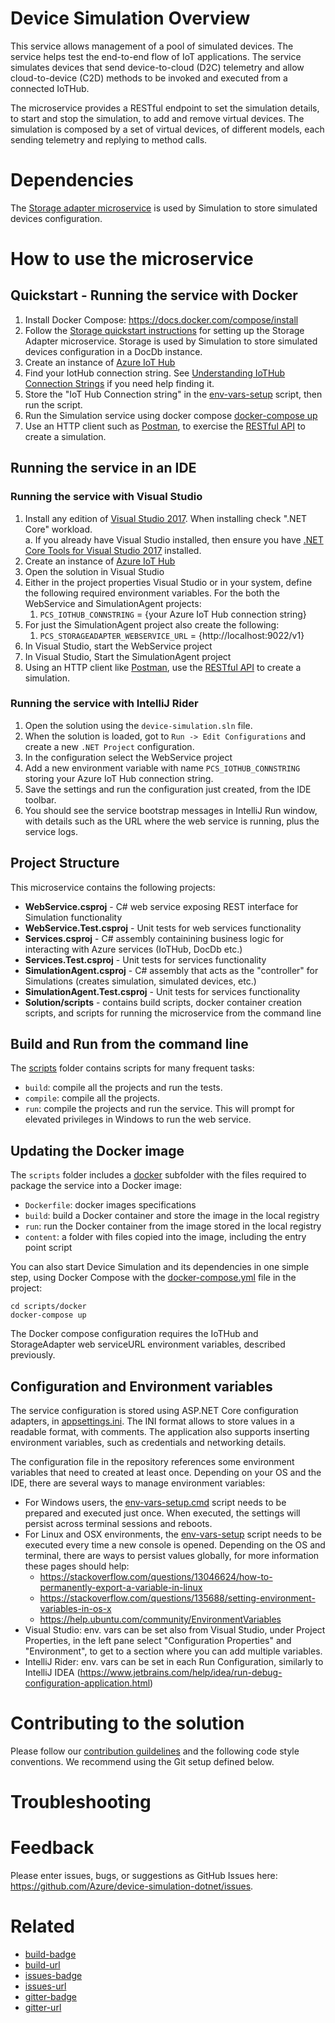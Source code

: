 
# Device Simulation Overview 
This service allows management of a pool of simulated devices.  The service helps 
test the end-to-end flow of IoT applications.  The service simulates devices that
send device-to-cloud (D2C) telemetry and allow cloud-to-device (C2D) methods to 
be invoked and executed from a connected IoTHub.

The microservice provides a RESTful endpoint to set the simulation details,
to start and stop the simulation, to add and remove virtual devices. The
simulation is composed by a set of virtual devices, of different models,
each sending telemetry and replying to method calls.  

# Dependencies
The [Storage adapter microservice](https://github.com/Azure/pcs-storage-adapter-dotnet/README.md) 
is used by Simulation to store simulated devices configuration.

# How to use the microservice
## Quickstart - Running the service with Docker

1. Install Docker Compose: https://docs.docker.com/compose/install
1. Follow the [Storage quickstart instructions](https://github.com/Azure/pcs-storage-adapter-dotnet/README.md) 
for setting up the Storage Adapter microservice. Storage is used by Simulation to 
store simulated devices configuration in a DocDb instance.
1. Create an instance of [Azure IoT Hub](https://azure.microsoft.com/services/iot-hub)
1. Find your IotHub connection string.  See [Understanding IoTHub Connection Strings](https://blogs.msdn.microsoft.com/iotdev/2017/05/09/understand-different-connection-strings-in-azure-iot-hub/) 
if you need help finding it.
1. Store the "IoT Hub Connection string" in the [env-vars-setup](scripts)
   script, then run the script.
1. Run the Simulation service using docker compose [docker-compose up](scripts)
1. Use an HTTP client such as [Postman](https://www.getpostman.com),
   to exercise the 
   [RESTful API](https://github.com/Azure/device-simulation-dotnet/wiki/%5BAPI-Specifications%5D-Simulations#create-default-simulation)
   to create a simulation.

## Running the service in an IDE
### Running the service with Visual Studio
1. Install any edition of [Visual Studio 2017](https://www.visualstudio.com/downloads/). When installing check ".NET Core" workload. 	
    a. If you already have Visual Studio installed, then ensure you have [.NET Core Tools for Visual Studio 2017](https://www.microsoft.com/net/core#windowsvs2017) installed.
1. Create an instance of [Azure IoT Hub](https://azure.microsoft.com/services/iot-hub)
1. Open the solution in Visual Studio
1. Either in the project properties Visual Studio or in your system, define the following required environment variables.  For the both the WebService and 
SimulationAgent projects:
    1. `PCS_IOTHUB_CONNSTRING` = {your Azure IoT Hub connection string}
1. For just the SimulationAgent project also create the following:
    1. `PCS_STORAGEADAPTER_WEBSERVICE_URL` = {http://localhost:9022/v1}
1. In Visual Studio, start the WebService project
1. In Visual Studio, Start the SimulationAgent project
1. Using an HTTP client like [Postman](https://www.getpostman.com),
   use the
   [RESTful API](https://github.com/Azure/device-simulation-dotnet/wiki/%5BAPI-Specifications%5D-Simulations#create-default-simulation)
   to create a simulation.

### Running the service with IntelliJ Rider
1. Open the solution using the `device-simulation.sln` file.
1. When the solution is loaded, got to `Run -> Edit Configurations` and
   create a new `.NET Project` configuration.
1. In the configuration select the WebService project
1. Add a new environment variable with name
   `PCS_IOTHUB_CONNSTRING` storing your Azure IoT Hub connection string.
1. Save the settings and run the configuration just created, from the IDE
   toolbar.
1. You should see the service bootstrap messages in IntelliJ Run window,
   with details such as the URL where the web service is running, plus
   the service logs.

## Project Structure

This microservice contains the following projects:
* **WebService.csproj** - C# web service exposing REST interface for Simulation
functionality
* **WebService.Test.csproj** - Unit tests for web services functionality
* **Services.csproj** - C# assembly containining business logic for interacting 
with Azure services (IoTHub, DocDb etc.)
* **Services.Test.csproj** - Unit tests for services functionality
* **SimulationAgent.csproj** - C# assembly that acts as the "controller" for 
Simulations (creates simulation, simulated devices, etc.)
* **SimulationAgent.Test.csproj** - Unit tests for services functionality
* **Solution/scripts** - contains build scripts, docker container creation scripts, 
and scripts for running the microservice from the command line


## Build and Run from the command line
The [scripts](scripts) folder contains scripts for many frequent tasks:

* `build`: compile all the projects and run the tests.
* `compile`: compile all the projects.
* `run`: compile the projects and run the service. This will prompt for
  elevated privileges in Windows to run the web service.

## Updating the Docker image

The `scripts` folder includes a [docker](scripts/docker) subfolder with the files
required to package the service into a Docker image:

* `Dockerfile`: docker images specifications
* `build`: build a Docker container and store the image in the local registry
* `run`: run the Docker container from the image stored in the local registry
* `content`: a folder with files copied into the image, including the entry point script

You can also start Device Simulation and its dependencies in one simple step,
using Docker Compose with the
[docker-compose.yml](scripts/docker/docker-compose.yml) file in the project:

```
cd scripts/docker
docker-compose up
```

The Docker compose configuration requires the IoTHub and StorageAdapter web serviceURL environment variables, described previously.

## Configuration and Environment variables
The service configuration is stored using ASP.NET Core configuration
adapters, in [appsettings.ini](WebService/appsettings.ini). The INI
format allows to store values in a readable format, with comments.
The application also supports inserting environment variables, such as
credentials and networking details.

The configuration file in the repository references some environment
variables that need to created at least once. Depending on your OS and
the IDE, there are several ways to manage environment variables:

* For Windows users, the [env-vars-setup.cmd](scripts/env-vars-setup.cmd)
  script needs to be prepared and executed just once. When executed, the
  settings will persist across terminal sessions and reboots.
* For Linux and OSX environments, the [env-vars-setup](scripts/env-vars-setup)
  script needs to be executed every time a new console is opened.
  Depending on the OS and terminal, there are ways to persist values
  globally, for more information these pages should help:
  * https://stackoverflow.com/questions/13046624/how-to-permanently-export-a-variable-in-linux
  * https://stackoverflow.com/questions/135688/setting-environment-variables-in-os-x
  * https://help.ubuntu.com/community/EnvironmentVariables
* Visual Studio: env. vars can be set also from Visual Studio, under Project
  Properties, in the left pane select "Configuration Properties" and
  "Environment", to get to a section where you can add multiple variables.
* IntelliJ Rider: env. vars can be set in each Run Configuration, similarly to
  IntelliJ IDEA 
  (https://www.jetbrains.com/help/idea/run-debug-configuration-application.html)

# Contributing to the solution
Please follow our [contribution guildelines](CONTRIBUTING.md) and the 
following code style conventions.  We recommend using the Git setup defined below.

# Troubleshooting

# Feedback
Please enter issues, bugs, or suggestions as GitHub Issues here: https://github.com/Azure/device-simulation-dotnet/issues.

# Related

* [build-badge](https://img.shields.io/travis/Azure/device-simulation-dotnet.svg)
* [build-url](https://travis-ci.org/Azure/device-simulation-dotnet)
* [issues-badge](https://img.shields.io/github/issues/azure/device-simulation-dotnet.svg)
* [issues-url](https://github.com/azure/device-simulation-dotnet/issues)
* [gitter-badge](https://img.shields.io/gitter/room/azure/iot-pcs.js.svg)
* [gitter-url](https://gitter.im/azure/iot-pcs)

